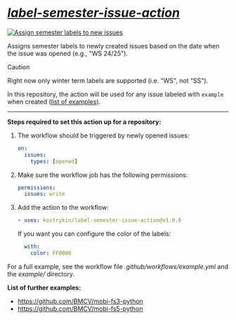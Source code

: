 # *[label-semester-issue-action](https://github.com/kostrykin/label-semester-issue-action)*

[![Assign semester labels to new issues](https://github.com/kostrykin/label-semester-issue-action/actions/workflows/example.yml/badge.svg)](https://github.com/kostrykin/label-semester-issue-action/actions/workflows/example.yml)

Assigns semester labels to newly created issues based on the date when the issue was opened (e.g., "WS 24/25").

> [!CAUTION]
> Right now only winter term labels are supported (i.e. "WS", not "SS").

In this repository, the action will be used for any issue labeled with `example` when created ([list of examples](https://github.com/kostrykin/label-semester-issue-action/issues?q=is%3Aissue+label%3Aexample)).

---

**Steps required to set this action up for a repository:**

1. The workflow should be triggered by newly opened issues:
   ```yml
   on:
     issues:
       types: [opened]
   ```
2. Make sure the workflow job has the following permissions:
   ```yml
   permissions:
     issues: write
   ```
3. Add the action to the workflow:
   ```yml
   - uses: kostrykin/label-semester-issue-action@v1.0.0
   ```
   If you want you can configure the color of the labels:
   ```yml
     with:
       color: FF0000
   ```

For a full example, see the workflow file *.github/workflows/example.yml* and the *example/* directory.

**List of further examples:**
- https://github.com/BMCV/mobi-fs3-python
- https://github.com/BMCV/mobi-fs5-python
